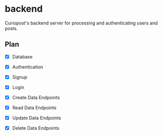 # backend

Curiopost's backend server for processing and authenticating users and posts.

## Plan

- [x] Database
- [x] Authentication
- [x] Signup
- [x] Login

- [x] Create Data Endpoints
- [x] Read Data Endpoints
- [x] Update Data Endpoints
- [x] Delete Data Endpoints

